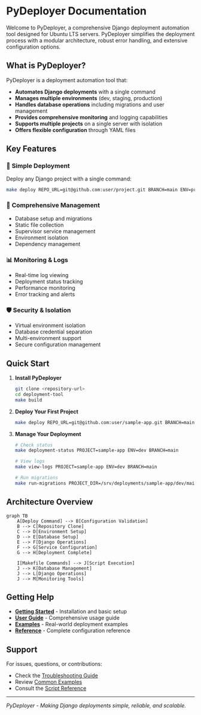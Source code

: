 # PyDeployer Documentation

Welcome to PyDeployer, a comprehensive Django deployment automation tool designed for Ubuntu LTS servers. PyDeployer simplifies the deployment process with a modular architecture, robust error handling, and extensive configuration options.

## What is PyDeployer?

PyDeployer is a deployment automation tool that:

- **Automates Django deployments** with a single command
- **Manages multiple environments** (dev, staging, production)
- **Handles database operations** including migrations and user management
- **Provides comprehensive monitoring** and logging capabilities
- **Supports multiple projects** on a single server with isolation
- **Offers flexible configuration** through YAML files

## Key Features

### 🚀 **Simple Deployment**
Deploy any Django project with a single command:
```bash
make deploy REPO_URL=git@github.com:user/project.git BRANCH=main ENV=prod
```

### 🔧 **Comprehensive Management**
- Database setup and migrations
- Static file collection
- Supervisor service management
- Environment isolation
- Dependency management

### 📊 **Monitoring & Logs**
- Real-time log viewing
- Deployment status tracking
- Performance monitoring
- Error tracking and alerts

### 🛡️ **Security & Isolation**
- Virtual environment isolation
- Database credential separation
- Multi-environment support
- Secure configuration management

## Quick Start

1. **Install PyDeployer**
   ```bash
   git clone <repository-url>
   cd deployment-tool
   make build
   ```

2. **Deploy Your First Project**
   ```bash
   make deploy REPO_URL=git@github.com:user/sample-app.git BRANCH=main ENV=dev
   ```

3. **Manage Your Deployment**
   ```bash
   # Check status
   make deployment-status PROJECT=sample-app ENV=dev BRANCH=main
   
   # View logs
   make view-logs PROJECT=sample-app ENV=dev BRANCH=main
   
   # Run migrations
   make run-migrations PROJECT_DIR=/srv/deployments/sample-app/dev/main/code
   ```

## Architecture Overview

```mermaid
graph TB
    A[Deploy Command] --> B[Configuration Validation]
    B --> C[Repository Clone]
    C --> D[Environment Setup]
    D --> E[Database Setup]
    E --> F[Django Operations]
    F --> G[Service Configuration]
    G --> H[Deployment Complete]
    
    I[Makefile Commands] --> J[Script Execution]
    J --> K[Database Management]
    J --> L[Django Operations]
    J --> M[Monitoring Tools]
```

## Getting Help

- **[Getting Started](getting-started/installation.md)** - Installation and basic setup
- **[User Guide](user-guide/deployment-basics.md)** - Comprehensive usage guide
- **[Examples](examples/sample-app.md)** - Real-world deployment examples
- **[Reference](reference/configuration.md)** - Complete configuration reference

## Support

For issues, questions, or contributions:

- Check the [Troubleshooting Guide](reference/troubleshooting.md)
- Review [Common Examples](examples/sample-app.md)
- Consult the [Script Reference](reference/scripts.md)

---

*PyDeployer - Making Django deployments simple, reliable, and scalable.*
